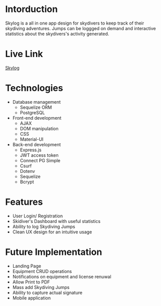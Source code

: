 # Intorduction 
Skylog is a all in one app design for skydivers to keep track of their skydiving adventures. Jumps can be loggged on demand and interactive statistics about the skydivers's activity generated.

# Live Link
[Skylog](https://skydivinglog.herokuapp.com/)

# Technologies

- Database management
	- Sequelize ORM
	- PostgreSQL
- Front-end development
	- AJAX
	- DOM manipulation
	- CSS
	- Material-UI
- Back-end development
	- Express.js
	- JWT access token
	- Connect PG Simple
	- Csurf
	- Dotenv
	- Sequelize
	- Bcrypt
	
# Features
- User Login/ Registration
- Skidiver's Dashboard with useful statistics
- Ability to log Skydiving Jumps
- Clean UX design for an intuitive usage


# Future Implementation
- Landing Page
- Equipment CRUD operations
- Notifications on equipment and license renuwal
- Allow Print to PDF
- Mass add Skydiving Jumps
- Ability to capture actual signature
- Mobile application
